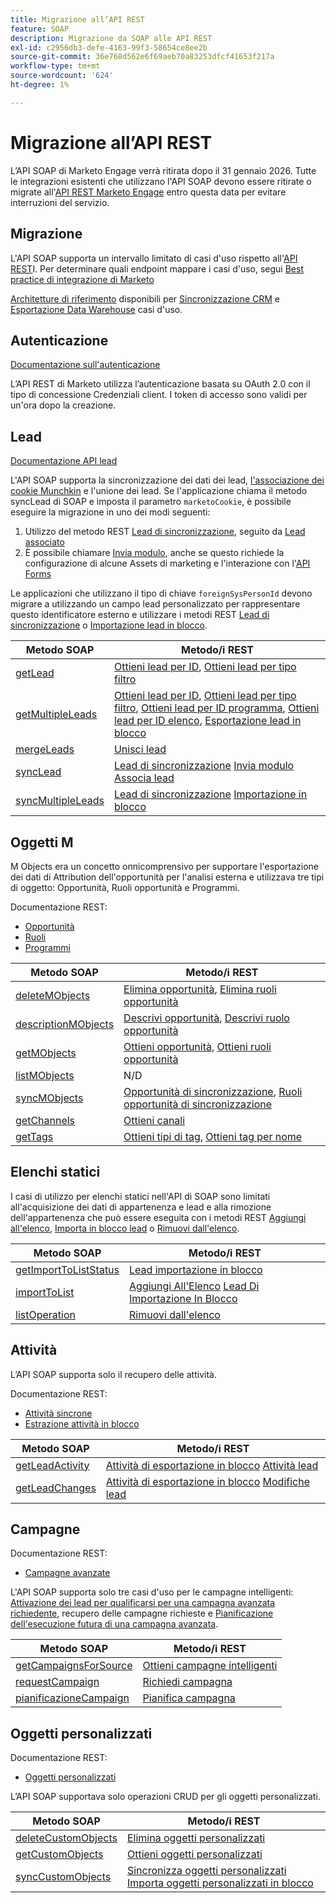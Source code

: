 ```yaml
---
title: Migrazione all’API REST
feature: SOAP
description: Migrazione da SOAP alle API REST
exl-id: c2956db3-defe-4163-99f3-58654ce8ee2b
source-git-commit: 36e768d562e6f69aeb70a83253dfcf41653f217a
workflow-type: tm+mt
source-wordcount: '624'
ht-degree: 1%

---
```


# Migrazione all’API REST

L’API SOAP di Marketo Engage verrà ritirata dopo il 31 gennaio 2026. Tutte le integrazioni esistenti che utilizzano l&#39;API SOAP devono essere ritirate o migrate all&#39;[API REST Marketo Engage](https://experienceleague.adobe.com/it/docs/marketo-developer/marketo/rest/rest-api) entro questa data per evitare interruzioni del servizio.

## Migrazione

L&#39;API SOAP supporta un intervallo limitato di casi d&#39;uso rispetto all&#39;[API REST](https://experienceleague.adobe.com/it/docs/marketo-developer/marketo/rest/rest-api)I. Per determinare quali endpoint mappare i casi d&#39;uso, segui [Best practice di integrazione di Marketo](https://experienceleague.adobe.com/en/docs/marketo-developer/marketo/rest/marketo-integration-best-practices)

[Architetture di riferimento](https://experienceleague.adobe.com/en/docs/marketo-developer/marketo/rest/reference-architectures) disponibili per [Sincronizzazione CRM](https://experienceleague.adobe.com/docs/marketo-developer/assets/sync-architecture-whitepaper.pdf?lang=en) e [Esportazione Data Warehouse](https://experienceleague.adobe.com/docs/marketo-developer/assets/reference_architecture.pdf?lang=en) casi d&#39;uso.

## Autenticazione

[Documentazione sull&#39;autenticazione](https://experienceleague.adobe.com/it/docs/marketo-developer/marketo/rest/authentication)

L’API REST di Marketo utilizza l’autenticazione basata su OAuth 2.0 con il tipo di concessione Credenziali client. I token di accesso sono validi per un&#39;ora dopo la creazione.

## Lead

[Documentazione API lead](https://experienceleague.adobe.com/en/docs/marketo-developer/marketo/rest/lead-database/leads)

L&#39;API SOAP supporta la sincronizzazione dei dati dei lead, [l&#39;associazione dei cookie Munchkin](https://experienceleague.adobe.com/it/docs/marketo-developer/marketo/javascriptapi/leadtracking/lead-tracking) e l&#39;unione dei lead. Se l&#39;applicazione chiama il metodo syncLead di SOAP e imposta il parametro `marketoCookie`, è possibile eseguire la migrazione in uno dei modi seguenti:

1. Utilizzo del metodo REST [Lead di sincronizzazione](https://developer.adobe.com/marketo-apis/api/mapi/#operation/syncLeadUsingPOST), seguito da [Lead associato](https://developer.adobe.com/marketo-apis/api/mapi/#operation/associateLeadUsingPOST)
2. È possibile chiamare [Invia modulo](https://experienceleague.adobe.com/en/docs/marketo-developer/marketo/rest/lead-database/leads), anche se questo richiede la configurazione di alcune Assets di marketing e l&#39;interazione con l&#39;[API Forms](https://experienceleague.adobe.com/en/docs/marketo-developer/marketo/rest/assets/forms)

Le applicazioni che utilizzano il tipo di chiave `foreignSysPersonId` devono migrare a utilizzando un campo lead personalizzato per rappresentare questo identificatore esterno e utilizzare i metodi REST [Lead di sincronizzazione](https://experienceleague.adobe.com/en/docs/marketo-developer/marketo/rest/lead-database/leads#create-and-update) o [Importazione lead in blocco](https://experienceleague.adobe.com/en/docs/marketo-developer/marketo/rest/bulk-import/bulk-lead-import).

| Metodo SOAP | Metodo/i REST |
| --- | --- |
| [getLead](https://experienceleague.adobe.com/en/docs/marketo-developer/marketo/soap/leads/getlead) | [Ottieni lead per ID](https://developer.adobe.com/marketo-apis/api/mapi/#operation/getLeadByIdUsingGET), [Ottieni lead per tipo filtro](https://developer.adobe.com/marketo-apis/api/mapi/#operation/getLeadsByFilterUsingGET) |
| [getMultipleLeads](https://experienceleague.adobe.com/en/docs/marketo-developer/marketo/soap/leads/getmultipleleads) | [Ottieni lead per ID](https://developer.adobe.com/marketo-apis/api/mapi/#operation/getLeadByIdUsingGET), [Ottieni lead per tipo filtro](https://developer.adobe.com/marketo-apis/api/mapi/#operation/getLeadsByFilterUsingGET), [Ottieni lead per ID programma](https://developer.adobe.com/marketo-apis/api/mapi/#operation/getLeadsByProgramIdUsingGET), [Ottieni lead per ID elenco](https://developer.adobe.com/marketo-apis/api/mapi/#operation/getLeadsByListIdUsingGET), [Esportazione lead in blocco](https://developer.adobe.com/marketo-apis/api/mapi/#tag/Bulk-Export-Leads) |
| [mergeLeads](https://experienceleague.adobe.com/en/docs/marketo-developer/marketo/soap/leads/mergeleads) | [Unisci lead](https://developer.adobe.com/marketo-apis/api/mapi/#operation/mergeLeadsUsingPOST) |
| [syncLead](https://experienceleague.adobe.com/en/docs/marketo-developer/marketo/soap/leads/synclead) | [Lead di sincronizzazione](https://developer.adobe.com/marketo-apis/api/mapi/#operation/syncLeadUsingPOST) [Invia modulo](https://developer.adobe.com/marketo-apis/api/mapi/#operation/SubmitFormUsingPOST) [Associa lead](https://developer.adobe.com/marketo-apis/api/mapi/#operation/associateLeadUsingPOST) |
| [syncMultipleLeads](https://experienceleague.adobe.com/en/docs/marketo-developer/marketo/soap/leads/syncmultipleleads) | [Lead di sincronizzazione](https://developer.adobe.com/marketo-apis/api/mapi/#operation/syncLeadUsingPOST) [Importazione in blocco](https://developer.adobe.com/marketo-apis/api/mapi/#tag/Bulk-Import-Leads) |

## Oggetti M

M Objects era un concetto onnicomprensivo per supportare l&#39;esportazione dei dati di Attribution dell&#39;opportunità per l&#39;analisi esterna e utilizzava tre tipi di oggetto: Opportunità, Ruoli opportunità e Programmi.

Documentazione REST:

- [Opportunità](https://experienceleague.adobe.com/en/docs/marketo-developer/marketo/rest/lead-database/opportunities)
- [Ruoli](https://experienceleague.adobe.com/en/docs/marketo-developer/marketo/rest/lead-database/opportunity-roles)
- [Programmi](https://experienceleague.adobe.com/en/docs/marketo-developer/marketo/rest/assets/programs)

| Metodo SOAP | Metodo/i REST |
| --- | --- |
| [deleteMObjects](https://experienceleague.adobe.com/en/docs/marketo-developer/marketo/soap/marketo-objects/deletemobjects) | [Elimina opportunità](https://developer.adobe.com/marketo-apis/api/mapi/#operation/deleteOpportunitiesUsingPOST), [Elimina ruoli opportunità](https://developer.adobe.com/marketo-apis/api/mapi/#operation/deleteOpportunityRolesUsingPOST) |
| [descriptionMObjects](https://experienceleague.adobe.com/en/docs/marketo-developer/marketo/soap/marketo-objects/describemobject) | [Descrivi opportunità](https://developer.adobe.com/marketo-apis/api/mapi/#operation/describeUsingGET_4), [Descrivi ruolo opportunità](https://developer.adobe.com/marketo-apis/api/mapi/#operation/describeOpportunityRoleUsingGET) |
| [getMObjects](https://experienceleague.adobe.com/en/docs/marketo-developer/marketo/soap/marketo-objects/getmobjects) | [Ottieni opportunità](https://developer.adobe.com/marketo-apis/api/mapi/#operation/getOpportunitiesUsingGET), [Ottieni ruoli opportunità](https://developer.adobe.com/marketo-apis/api/mapi/#operation/describeOpportunityRoleUsingGET) |
| [listMObjects](https://experienceleague.adobe.com/en/docs/marketo-developer/marketo/soap/marketo-objects/listmobjects) | N/D |
| [syncMObjects](https://experienceleague.adobe.com/en/docs/marketo-developer/marketo/soap/marketo-objects/syncmobjects) | [Opportunità di sincronizzazione](https://developer.adobe.com/marketo-apis/api/mapi/#operation/syncOpportunitiesUsingPOST), [Ruoli opportunità di sincronizzazione](https://developer.adobe.com/marketo-apis/api/mapi/#operation/syncOpportunityRolesUsingPOST) |
| [getChannels](https://experienceleague.adobe.com/en/docs/marketo-developer/marketo/soap/programs/getchannels) | [Ottieni canali](https://developer.adobe.com/marketo-apis/api/asset/#operation/getAllChannelsUsingGET) |
| [getTags](https://experienceleague.adobe.com/en/docs/marketo-developer/marketo/soap/programs/gettags) | [Ottieni tipi di tag](https://developer.adobe.com/marketo-apis/api/asset/#operation/getTagTypesUsingGET), [Ottieni tag per nome](https://developer.adobe.com/marketo-apis/api/asset/#operation/getTagByNameUsingGET) |

## Elenchi statici

I casi di utilizzo per elenchi statici nell&#39;API di SOAP sono limitati all&#39;acquisizione dei dati di appartenenza e lead e alla rimozione dell&#39;appartenenza che può essere eseguita con i metodi REST [Aggiungi all&#39;elenco](https://developer.adobe.com/marketo-apis/api/mapi/#operation/addLeadsToListUsingPOST), [Importa in blocco lead](https://experienceleague.adobe.com/en/docs/marketo-developer/marketo/rest/bulk-import/bulk-lead-import) o [Rimuovi dall&#39;elenco](https://developer.adobe.com/marketo-apis/api/mapi/#operation/removeLeadsFromListUsingDELETE).

| Metodo SOAP | Metodo/i REST |
| --- | --- |
| [getImportToListStatus](https://experienceleague.adobe.com/en/docs/marketo-developer/marketo/soap/static-lists/getimporttoliststatus) | [Lead importazione in blocco](https://developer.adobe.com/marketo-apis/api/mapi/#tag/Bulk-Import-Leads) |
| [importToList](https://experienceleague.adobe.com/en/docs/marketo-developer/marketo/soap/static-lists/importtolist) | [Aggiungi All&#39;Elenco](https://developer.adobe.com/marketo-apis/api/mapi/#operation/addLeadsToListUsingPOST) [Lead Di Importazione In Blocco](https://developer.adobe.com/marketo-apis/api/mapi/#tag/Bulk-Import-Leads) |
| [listOperation](https://experienceleague.adobe.com/en/docs/marketo-developer/marketo/soap/static-lists/listoperation) | [Rimuovi dall&#39;elenco](https://developer.adobe.com/marketo-apis/api/mapi/#operation/removeLeadsFromListUsingDELETE) |

## Attività

L’API SOAP supporta solo il recupero delle attività.

Documentazione REST:

- [Attività sincrone](https://experienceleague.adobe.com/en/docs/marketo-developer/marketo/rest/lead-database/activities)
- [Estrazione attività in blocco](https://experienceleague.adobe.com/en/docs/marketo-developer/marketo/rest/bulk-extract/bulk-activity-extract)

| Metodo SOAP | Metodo/i REST |
| --- | --- |
| [getLeadActivity](https://experienceleague.adobe.com/en/docs/marketo-developer/marketo/soap/activities/getleadactivity) | [Attività di esportazione in blocco](https://developer.adobe.com/marketo-apis/api/mapi/#tag/Bulk-Export-Activities) [Attività lead ](https://developer.adobe.com/marketo-apis/api/mapi/#operation/getLeadActivitiesUsingGET) |
| [getLeadChanges](https://experienceleague.adobe.com/en/docs/marketo-developer/marketo/soap/activities/getleadchanges) | [Attività di esportazione in blocco](https://developer.adobe.com/marketo-apis/api/mapi/#tag/Bulk-Export-Activities) [Modifiche lead](https://developer.adobe.com/marketo-apis/api/mapi/#operation/getLeadChangesUsingGET) |

## Campagne

Documentazione REST:

- [Campagne avanzate](https://experienceleague.adobe.com/en/docs/marketo-developer/marketo/rest/assets/smart-campaigns)

L&#39;API SOAP supporta solo tre casi d&#39;uso per le campagne intelligenti: [Attivazione dei lead per qualificarsi per una campagna avanzata richiedente](https://experienceleague.adobe.com/en/docs/marketo-developer/marketo/rest/assets/smart-campaigns#trigger), recupero delle campagne richieste e [Pianificazione dell&#39;esecuzione futura di una campagna avanzata](https://experienceleague.adobe.com/en/docs/marketo-developer/marketo/rest/assets/smart-campaigns#schedule).

| Metodo SOAP | Metodo/i REST |
| --- | --- |
| [getCampaignsForSource](https://experienceleague.adobe.com/en/docs/marketo-developer/marketo/soap/campaigns/getcampaignsforsource) | [Ottieni campagne intelligenti](https://developer.adobe.com/marketo-apis/api/asset/#operation/getAllSmartCampaignsGET) |
| [requestCampaign](https://experienceleague.adobe.com/en/docs/marketo-developer/marketo/soap/campaigns/requestcampaign) | [Richiedi campagna](https://developer.adobe.com/marketo-apis/api/mapi/#operation/triggerCampaignUsingPOST) |
| [pianificazioneCampaign](https://experienceleague.adobe.com/en/docs/marketo-developer/marketo/soap/campaigns/schedulecampaign) | [Pianifica campagna](https://developer.adobe.com/marketo-apis/api/mapi/#operation/scheduleCampaignUsingPOST) |

## Oggetti personalizzati

Documentazione REST:

- [Oggetti personalizzati](https://experienceleague.adobe.com/en/docs/marketo-developer/marketo/rest/lead-database/custom-objects)

L’API SOAP supportava solo operazioni CRUD per gli oggetti personalizzati.

| Metodo SOAP | Metodo/i REST |
| --- | --- |
| [deleteCustomObjects](https://experienceleague.adobe.com/en/docs/marketo-developer/marketo/soap/custom-objects/deletecustomobjects) | [Elimina oggetti personalizzati](https://developer.adobe.com/marketo-apis/api/mapi/#operation/deleteCustomObjectsUsingPOST) |
| [getCustomObjects](https://experienceleague.adobe.com/en/docs/marketo-developer/marketo/soap/custom-objects/getcustomobjects) | [Ottieni oggetti personalizzati](https://developer.adobe.com/marketo-apis/api/mapi/#operation/getCustomObjectsUsingGET) |
| [syncCustomObjects](https://experienceleague.adobe.com/en/docs/marketo-developer/marketo/soap/custom-objects/synccustomobjects) | [Sincronizza oggetti personalizzati](https://developer.adobe.com/marketo-apis/api/mapi/#operation/syncCustomObjectsUsingPOST) [Importa oggetti personalizzati in blocco](https://experienceleague.adobe.com/en/docs/marketo-developer/marketo/rest/bulk-import/bulk-custom-object-import) |
